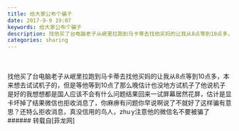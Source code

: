 ```yaml
---
title: 给大家公布个骗子
date: 2017-9-9 19:07
keywords: 给大家公布个骗子
description: 找他买了台电脑老子从岷里拉跑到马卡蒂去找他买妈的让我从8点等到10点多，本来想去试试机子的，但是等他等到10点了那么晚估计也没地方试机子了他说机子是好的我想想都是国人应该不会有什么问题结果回来一试屏幕居然花屏，估计是显卡坏掉了结果微信也拒收消息了，你麻痹有问题你早说啊说了不就好了这样骗有意思？还特么拒收消息，真没信用的鸟人，zhu y注意他的微信名不要被骗了
categories: sharing
---
```

<td class="t_f" id="postmessage_877706">

<br/>
<img alt="" border="0" class="zoom" data-cf-modified-41bada7933697901f3367796-="" file="http://www.flw.ph/data/appbyme/upload/image/201709/09/AUOyXIWNqCAv.jpg" id="aimg_v7doQ" lazyloadthumb="1" onclick="" onmouseover="" src="http://www.flw.ph/data/appbyme/upload/image/201709/09/AUOyXIWNqCAv.jpg"/><br/>
<br/>
<img alt="" border="0" class="zoom" data-cf-modified-41bada7933697901f3367796-="" file="http://www.flw.ph/data/appbyme/upload/image/201709/09/NFEWpROotqAc.jpg" id="aimg_o4Aeu" lazyloadthumb="1" onclick="" onmouseover="" src="http://www.flw.ph/data/appbyme/upload/image/201709/09/NFEWpROotqAc.jpg"/><br/>
找他买了台电脑老子从岷里拉跑到马卡蒂去找他买妈的让我从8点等到10点多，本来想去试试机子的，但是等他等到10点了那么晚估计也没地方试机子了他说机子是好的我想想都是国人应该不会有什么问题结果回来一试屏幕居然花屏，估计是显卡坏掉了结果微信也拒收消息了，你麻痹有问题你早说啊说了不就好了这样骗有意思？还特么拒收消息，真没信用的鸟人，zhu y注意他的微信名不要被骗了<br/>
</td>
###### 转载自[菲龙网]
